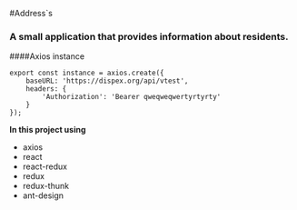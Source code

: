 #Address`s

### A small application that provides information about residents.

####Axios instance
```ecmascript 6
export const instance = axios.create({
    baseURL: 'https://dispex.org/api/vtest',
    headers: {
        'Authorization': 'Bearer qweqweqwertyrtyrty'
    }
});
```

**In this project using**
* axios
* react
* react-redux
* redux
* redux-thunk
* ant-design
